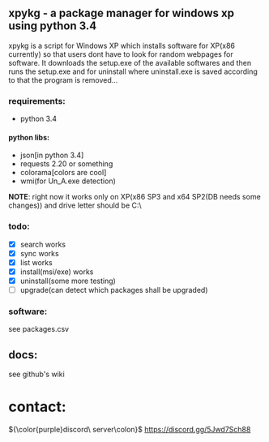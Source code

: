 ## xpykg - a package manager for windows xp using python 3.4
xpykg is a script for Windows XP which installs software for XP(x86 currently) so that users dont have to look for random webpages for software. It downloads the setup.exe of the available softwares and then runs the setup.exe and for uninstall where uninstall.exe is saved according to that the program is removed...

### requirements:
- python 3.4

#### python libs:
- json[in python 3.4]
- requests 2.20 or something
- colorama[colors are cool]
- wmi(for Un_A.exe detection)

**NOTE**: right now it works only on XP(x86 SP3 and x64 SP2(DB needs some changes)) and drive letter should be C:\

### todo:
- [x] search works
- [x] sync works
- [x] list works
- [x] install(msi/exe) works
- [x] uninstall(some more testing)
- [ ] upgrade(can detect which packages shall be upgraded)

### software:
see packages.csv

## docs:
see github's wiki

# contact:

${\color{purple}discord\ server\colon}$
https://discord.gg/5Jwd7Sch88
